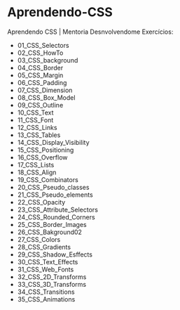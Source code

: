 # Aprendendo-CSS
Aprendendo CSS | Mentoria Desnvolvendome 
Exercícios:
- 01_CSS_Selectors
- 02_CSS_HowTo
- 03_CSS_background
- 04_CSS_Border
- 05_CSS_Margin
- 06_CSS_Padding
- 07_CSS_Dimension
- 08_CSS_Box_Model
- 09_CSS_Outline
- 10_CSS_Text
- 11_CSS_Font
- 12_CSS_Links
- 13_CSS_Tables
- 14_CSS_Display_Visibility
- 15_CSS_Positioning
- 16_CSS_Overflow
- 17_CSS_Lists
- 18_CSS_Align
- 19_CSS_Combinators
- 20_CSS_Pseudo_classes
- 21_CSS_Pseudo_elements
- 22_CSS_Opacity
- 23_CSS_Attribute_Selectors
- 24_CSS_Rounded_Corners
- 25_CSS_Border_Images
- 26_CSS_Bakground02
- 27_CSS_Colors
- 28_CSS_Gradients
- 29_CSS_Shadow_Esffects
- 30_CSS_Text_Effects
- 31_CSS_Web_Fonts
- 32_CSS_2D_Transforms
- 33_CSS_3D_Transforms
- 34_CSS_Transitions
- 35_CSS_Animations
